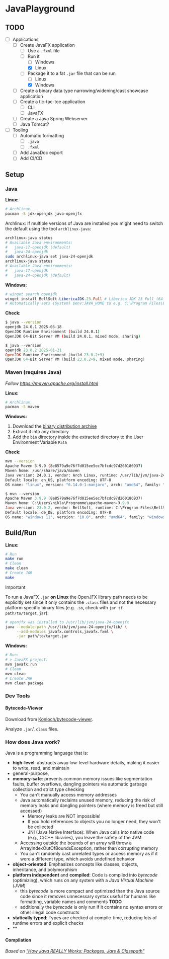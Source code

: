 # JavaPlayground

## TODO

- [ ] Applications
  - [ ] Create JavaFX application
    - [ ] Use a `.fxml` file
    - [ ] Run it
      - [ ] Windows
      - [x] Linux
    - [ ] Package it to a fat `.jar` file that can be run
      - [ ] Linux
      - [x] Windows
  - [ ] Create a binary data type narrowing/widening/cast showcase application
  - [ ] Create a tic-tac-toe application
    - [ ] CLI
    - [ ] JavaFX
  - [ ] Create a Java Spring Webserver
  - [ ] Java Tomcat?
- [ ] Tooling
  - [ ] Automatic formatting
    - [ ] `.java`
    - [ ] `.fxml`
  - [ ] Add JavaDoc export
  - [ ] Add CI/CD

## Setup

### Java

**Linux:**

```sh
# Archlinux
pacman -S jdk-openjdk java-openjfx
```

Archlinux: If multiple versions of Java are installed you might need to switch the default using the tool `archlinux-java`:

```sh
archlinux-java status
# Available Java environments:
#   java-17-openjdk (default)
#   java-24-openjdk
sudo archlinux-java set java-24-openjdk
archlinux-java status
# Available Java environments:
#   java-17-openjdk
#   java-24-openjdk (default)
```

**Windows:**

```powershell
# winget search openjdk
winget install BellSoft.LibericaJDK.23.Full # Liberica JDK 23 Full (64-bit)
# Automatically sets (System) $env:JAVA_HOME to e.g. C:\Program Files\BellSoft\LibericaJDK-23-Full\
```

**Check:**

```sh
$ java --version
openjdk 24.0.1 2025-03-18
OpenJDK Runtime Environment (build 24.0.1)
OpenJDK 64-Bit Server VM (build 24.0.1, mixed mode, sharing)
```

```powershell
$ java --version
openjdk 23.0.2 2025-01-21
OpenJDK Runtime Environment (build 23.0.2+9)
OpenJDK 64-Bit Server VM (build 23.0.2+9, mixed mode, sharing)
```

### Maven (requires Java)

*Follow https://maven.apache.org/install.html*

**Linux:**

```sh
# Archlinux
pacman -S maven
```

**Windows:**

1. Download the [binary distribution archive](https://maven.apache.org/download.cgi)
2. Extract it into any directory
3. Add the `bin` directory inside the extracted directory to the User Environment Variable `Path`

**Check:**

```sh
mvn --version
Apache Maven 3.9.9 (8e8579a9e76f7d015ee5ec7bfcdc97d260186937)
Maven home: /usr/share/java/maven
Java version: 24.0.1, vendor: Arch Linux, runtime: /usr/lib/jvm/java-24-openjdk
Default locale: en_US, platform encoding: UTF-8
OS name: "linux", version: "6.14.0-1-manjaro", arch: "amd64", family: "unix"
```

```powershell
$ mvn --version
Apache Maven 3.9.9 (8e8579a9e76f7d015ee5ec7bfcdc97d260186937)
Maven home: C:\Users\nikla\Programme\apache-maven-3.9.9
Java version: 23.0.2, vendor: BellSoft, runtime: C:\Program Files\BellSoft\LibericaJDK-23-Full
Default locale: de_DE, platform encoding: UTF-8
OS name: "windows 11", version: "10.0", arch: "amd64", family: "windows"
```

## Build/Run

**Linux:**

```sh
# Run
make run
# Clean
make clean
# Create JAR
make
```

> [!IMPORTANT]
> To run a JavaFX `.jar` **on Linux** the OpenJFX library path needs to be explicitly set since it only contains the `.class` files and not the necessary platform specific binary files (e.g. `.so`, check with `jar tf path/to/target.jar`):
>
> ```sh
> # openjfx was installed to /usr/lib/jvm/java-24-openjfx
> java --module-path /usr/lib/jvm/java-24-openjfx/lib/ \
>      --add-modules javafx.controls,javafx.fxml \
>      -jar path/to/target.jar
> ```

**Windows:**

```powershell
# Run:
# > JavaFX project:
mvn javafx:run
# Clean
mvn clean
# Create JAR
mvn clean package
```

### Dev Tools

#### Bytecode-Viewer

Download from [Konloch/bytecode-viewer](https://github.com/Konloch/bytecode-viewer/releases).

Analyze `.jar`/`.class` files.

### How does Java work?

Java is a programming language that is:

- **high-level**: abstracts away low-level hardware details, making it easier to write, read, and maintain
- general-purpose,
- **memory-safe**: prevents common memory issues like segmentation faults, buffer overflows, dangling pointers via automatic garbage collection and strict type checking
  - You can't manually access memory addresses
  - Java automatically reclaims unused memory, reducing the risk of memory leaks and dangling pointers (where memory is freed but still accessed)
    - Memory leaks are NOT impossible!
    - If you hold references to objects you no longer need, they won't be collected
    - JNI (Java Native Interface): When Java calls into native code (e.g., C/C++ libraries), you leave the safety of the JVM
  - Accessing outside the bounds of an array will throw a ArrayIndexOutOfBoundsException, rather than corrupting memory
  - You can't randomly cast unrelated types or access memory as if it were a different type, which avoids undefined behavior
- **object-oriented**: Emphasizes concepts like classes, objects, inheritance, and polymorphism
- **platform independent** and **compiled**: Code is compiled into *bytecode* (optimizing), which runs on any system with a *Java Virtual Machine* (*JVM*)
  - this *bytecode* is more compact and optimized than the Java source code since it removes unnecessary syntax useful for humans like formatting, variable names and comments **TODO**
  - additionally the *bytecode* is only run if it contains no syntax errors or other illegal code constructs
- **statically typed**: Types are checked at compile-time, reducing lots of runtime errors and explicit checks
- **


#### Compilation







*Based on ["How Java REALLY Works: Packages, Jars & Classpath"](https://www.youtube.com/watch?v=zJPFwGs4q9o)*
